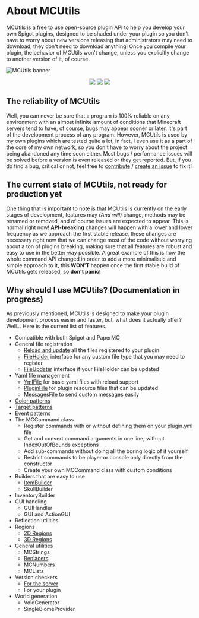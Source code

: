# About MCUtils
MCUtils is a free to use open-source plugin API to help you develop your own Spigot plugins, designed to be shaded under your plugin so you don't have to worry about new versions releasing that administrators may need to download, they don't need to download anything! Once you compile your plugin, the behavior of MCUtils won't change, unless you explicitly change to another version of it, of course.

![MCUtils banner](https://user-images.githubusercontent.com/63256529/192231939-b606878c-4436-4d74-9cb6-b78ce6850240.jpg)
<div align=center>
<a href="https://www.codefactor.io/repository/github/xdec0de/mcutils"><img src="https://www.codefactor.io/repository/github/xdec0de/mcutils/badge"</img></a>
<a href="https://app.codacy.com/gh/xDec0de/MCUtils/"><img src="https://app.codacy.com/project/badge/Grade/2d121db7e16749f49cdc3cdd897da9fe"></img></a>
<a href="https://github.com/xDec0de/MCUtils/actions/workflows/build.yml"><img src="https://img.shields.io/github/actions/workflow/status/xDec0de/MCUtils/build.yml?branch=master"</img></a>
</div>

## The reliability of MCUtils
Well, you can never be sure that a program is 100% reliable on any environment with an almost infinite amount of conditions that Minecraft servers tend to have, of course, bugs may appear sooner or later, it's part of the development process of any program. However, MCUtils is used by my own plugins which are tested quite a lot, in fact, I even use it as a part of the core of my own network, so you don't have to worry about the project being abandoned any time soon either. Most bugs / performance issues will be solved before a version is even released or they get reported. But, if you do find a bug, critical or not, feel free to [contribute](https://github.com/xDec0de/MCUtils/blob/master/CONTRIBUTING.md) / [create an issue](https://github.com/xDec0de/MCUtils/issues/new/choose) to fix it!

## The current state of MCUtils, not ready for production yet
One thing that is important to note is that MCUtils is currently on the early stages of development, features may *(And will)* change, methods may be renamed or removed, and of course issues are expected to appear. This is normal right now! **API-breaking** changes will happen with a lower and lower frequency as we approach the first stable release, these changes are necessary right now that we can change most of the code without worrying about a ton of plugins breaking, making sure that all features are robust and easy to use in the better way possible. A great example of this is how the whole command API changed in order to add a more minimalistic and simple approach to it, this **WON'T** happen once the first stable build of MCUtils gets released, so **don't panic!**

## Why should I use MCUtils? (Documentation in progress)
As previously mentioned, MCUtils is designed to make your plugin development process easier and faster, but, what does it actually offer? Well... Here is the current list of features.
*   Compatible with both Spigot and PaperMC
*   General file registration
    * [Reload and update](https://mcutils.codersky.net/file-types/messagesfile) all the files registered to your plugin
    * [FileHolder](https://mcutils.codersky.net/file-types#fileholder-and-fileupdater) interface for any custom file type that you may need to register
    * [FileUpdater](https://mcutils.codersky.net/file-types#fileholder-and-fileupdater) interface if your FileHolder can be updated
*   Yaml file management
    * [YmlFile](https://mcutils.codersky.net/file-types/ymlfile) for basic yaml files with reload support
    * [PluginFile](https://mcutils.codersky.net/file-types/pluginfile) for plugin resource files that can be updated
    * [MessagesFile](https://mcutils.codersky.net/file-types/messagesfile) to send custom messages easily
*   [Color patterns](https://mcutils.codersky.net/chat-features/color-patterns)
*   [Target patterns](https://mcutils.codersky.net/chat-features/target-patterns)
*   [Event patterns](https://mcutils.codersky.net/chat-features/event-patterns)
*   The MCCommand class
    * Register commands with or without defining them on your plugin.yml file
    * Get and convert command arguments in one line, without IndexOutOfBounds exceptions
    * Add sub-commands without doing all the boring logic of it yourself
    * Restrict commands to be player or console only directly from the constructor
    * Create your own MCCommand class with custom conditions
*   Builders that are easy to use
    * [ItemBuilder](https://mcutils.codersky.net/items-and-inventories/itembuilder)
    * SkullBuilder
*   InventoryBuilder
*   GUI handling
    * GUIHandler
    * GUI and ActionGUI
*   Reflection utilities
*   Regions
    * [2D Regions](https://mcutils.codersky.net/regions/2d-regions)
    * [3D Regions](https://mcutils.codersky.net/regions/3d-regions)
*   General utilities
    * MCStrings
    * [Replacers](https://mcutils.codersky.net/chat-features/replacers)
    * MCNumbers
    * MCLists
*   Version checkers
    * [For the server](https://mcutils.codersky.net/getting-started/checking-server-version)
    * For your plugin
*   World generation
    * VoidGenerator
    * SingleBiomeProvider
